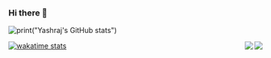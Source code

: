 ### Hi there 👋
![print("Yashraj's GitHub stats")](https://github-readme-stats.vercel.app/api?username=yashraj2003e&show_icons=true&theme=github_dark)

<a href="https://github.com/yashraj2003e/Canvaz">
  <img align="right" src="https://github-readme-stats.vercel.app/api/pin/?username=yashraj2003e&repo=Canvaz" />
</a>

<a href="https://github.com/yashraj2003e/github-readme-stats">
  <img align="right" src="https://github-readme-stats.vercel.app/api/top-langs/?username=yashraj2003e&theme=github_dark" />
</a>

[![wakatime stats](https://github-readme-stats.vercel.app/api/wakatime?username=yashraj2003e&theme=github_dark&layout=compact)](https://github.com/yashraj2003e/github-readme-stats)


